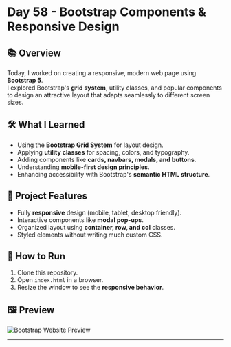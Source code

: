 # Day 58 - Bootstrap Components & Responsive Design

## 📚 Overview
Today, I worked on creating a responsive, modern web page using **Bootstrap 5**.  
I explored Bootstrap's **grid system**, utility classes, and popular components to design an attractive layout that adapts seamlessly to different screen sizes.

## 🛠 What I Learned
- Using the **Bootstrap Grid System** for layout design.
- Applying **utility classes** for spacing, colors, and typography.
- Adding components like **cards, navbars, modals, and buttons**.
- Understanding **mobile-first design principles**.
- Enhancing accessibility with Bootstrap's **semantic HTML structure**.

## 📂 Project Features
- Fully **responsive** design (mobile, tablet, desktop friendly).
- Interactive components like **modal pop-ups**.
- Organized layout using **container, row, and col** classes.
- Styled elements without writing much custom CSS.

## 🚀 How to Run
1. Clone this repository.
2. Open `index.html` in a browser.
3. Resize the window to see the **responsive behavior**.

## 🖼️ Preview
![Bootstrap Website Preview](preview.png)

---

